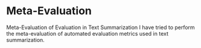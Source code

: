 # Meta-Evaluation
Meta-Evaluation of Evaluation in Text Summarization
I have tried to perform the meta-evaluation of automated evaluation metrics used in text summarization.
